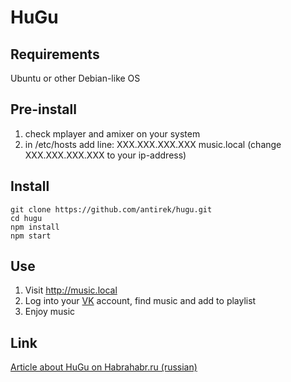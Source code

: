 HuGu
==========

Requirements
------------

Ubuntu or other Debian-like OS


Pre-install
-----------

1. check mplayer and amixer on your system
2. in /etc/hosts add line: XXX.XXX.XXX.XXX music.local (change XXX.XXX.XXX.XXX to your ip-address)

Install
-------

    git clone https://github.com/antirek/hugu.git
    cd hugu
    npm install
    npm start

Use
---

1. Visit http://music.local
2. Log into your [VK](http://vk.com) account, find music and add to playlist
3. Enjoy music


Link
----
[Article about HuGu on Habrahabr.ru (russian)](http://habrahabr.ru/post/209230/)
